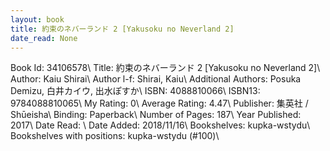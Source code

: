 ```yaml
---
layout: book
title: 約束のネバーランド 2 [Yakusoku no Neverland 2]
date_read: None
---
```


Book Id: 34106578\ 
Title: 約束のネバーランド 2 [Yakusoku no Neverland 2]\ 
Author: Kaiu Shirai\ 
Author l-f: Shirai, Kaiu\ 
Additional Authors: Posuka Demizu, 白井カイウ, 出水ぽすか\ 
ISBN: 4088810066\ 
ISBN13: 9784088810065\ 
My Rating: 0\ 
Average Rating: 4.47\ 
Publisher: 集英社 / Shūeisha\ 
Binding: Paperback\ 
Number of Pages: 187\ 
Year Published: 2017\ 
Date Read: \ 
Date Added: 2018/11/16\ 
Bookshelves: kupka-wstydu\ 
Bookshelves with positions: kupka-wstydu (#100)\ 

